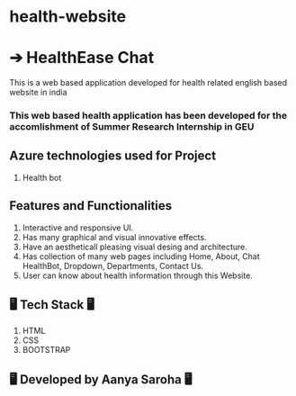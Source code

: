 # health-website 
# ➔ HealthEase Chat

This is a web based application developed for health related english based website in india

### This web based health application has been developed for the accomlishment of Summer Research Internship in GEU

## Azure technologies used for Project

1. Health bot

## Features and Functionalities

1. Interactive and responsive UI.
2. Has many graphical and visual innovative effects.
3. Have an aestheticall pleasing visual desing and architecture.
4. Has collection of many web pages including Home, About, Chat HealthBot, Dropdown, Departments, Contact Us.
5. User can know about health information through this Website.

## 🖥️ Tech Stack 🖥️

1. HTML
2. CSS
3. BOOTSTRAP

## 🖥️ Developed by Aanya Saroha 🖥️
